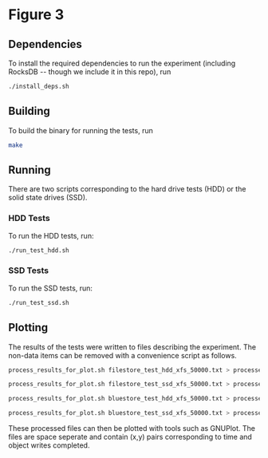 # Figure 3
## Dependencies
To install the required dependencies to run the experiment (including
RocksDB -- though we include it in this repo), run
```bash
./install_deps.sh
```

## Building
To build the binary for running the tests, run
```bash
make
```

## Running
There are two scripts corresponding to the hard drive tests (HDD) or the solid
state drives (SSD).

### HDD Tests
To run the HDD tests, run:
```bash
./run_test_hdd.sh
```

### SSD Tests
To run the SSD tests, run:
```bash
./run_test_ssd.sh
```

## Plotting
The results of the tests were written to files describing the experiment.
The non-data items can be removed with a convenience script as follows.

```bash
process_results_for_plot.sh filestore_test_hdd_xfs_50000.txt > processed_filestore_hdd.dat
```

```bash
process_results_for_plot.sh filestore_test_ssd_xfs_50000.txt > processed_filestore_ssd.dat
```

```bash
process_results_for_plot.sh bluestore_test_hdd_xfs_50000.txt > processed_bluestore_hdd.dat
```

```bash
process_results_for_plot.sh bluestore_test_ssd_xfs_50000.txt > processed_bluestore_ssd.dat
```

These processed files can then be plotted with tools such as GNUPlot.
The files are space seperate and contain (x,y) pairs corresponding to time and
object writes completed.
